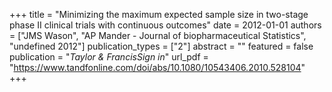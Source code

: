 +++
title = "Minimizing the maximum expected sample size in two-stage phase II clinical trials with continuous outcomes"
date = 2012-01-01
authors = ["JMS Wason", "AP Mander - Journal of biopharmaceutical Statistics", "undefined 2012"]
publication_types = ["2"]
abstract = ""
featured = false
publication = "*Taylor & FrancisSign in*"
url_pdf = "https://www.tandfonline.com/doi/abs/10.1080/10543406.2010.528104"
+++

